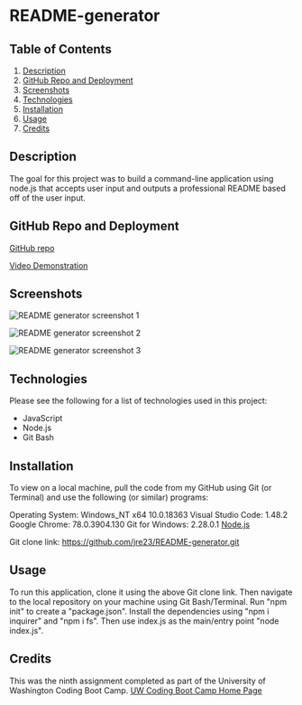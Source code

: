 # README-generator

## Table of Contents

1. [Description](#Description)
2. [GitHub Repo and Deployment](#GitHub-Repo-and-Deployment)
3. [Screenshots](#Screenshots)
4. [Technologies](#Technologies)
5. [Installation](#Installation)
6. [Usage](#Usage)
7. [Credits](#Credits)

## Description

The goal for this project was to build a command-line application using node.js that accepts user input and outputs a professional README based off of the user input.

## GitHub Repo and Deployment

[GitHub repo](https://github.com/jre23/README-generator)

[Video Demonstration]()

## Screenshots

![README generator screenshot 1](https://user-images.githubusercontent.com/69170823/97950959-62128400-1d4d-11eb-8c94-f30c15092af1.png)

![README generator screenshot 2](https://user-images.githubusercontent.com/69170823/97951018-91c18c00-1d4d-11eb-81c9-eeeb541f26ac.png)

![README generator screenshot 3](https://user-images.githubusercontent.com/69170823/97951047-bc134980-1d4d-11eb-8fd3-dcc0e4013caa.png)

## Technologies

Please see the following for a list of technologies used in this project:

* JavaScript
* Node.js
* Git Bash

## Installation

To view on a local machine, pull the code from my GitHub using Git (or Terminal) and use the following (or similar) programs:

Operating System: Windows_NT x64 10.0.18363
Visual Studio Code: 1.48.2
Google Chrome: 78.0.3904.130
Git for Windows: 2.28.0.1
[Node.js](https://nodejs.org/en/)

Git clone link: https://github.com/jre23/README-generator.git

## Usage

To run this application, clone it using the above Git clone link. Then navigate to the local repository on your machine using Git Bash/Terminal. Run "npm init" to create a "package.json". Install the dependencies using "npm i inquirer" and "npm i fs". Then use index.js as the main/entry point "node index.js".

## Credits

This was the ninth assignment completed as part of the University of Washington Coding Boot Camp. [UW Coding Boot Camp Home Page](https://bootcamp.uw.edu/coding/)